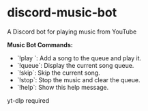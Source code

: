 # discord-music-bot
A Discord bot for playing music from YouTube

**Music Bot Commands:**
- \`!play <song name or URL>\`: Add a song to the queue and play it.
- \`!queue\`: Display the current song queue.
- \`!skip\`: Skip the current song.
- \`!stop\`: Stop the music and clear the queue.
- \`!help\`: Show this help message.

yt-dlp required
